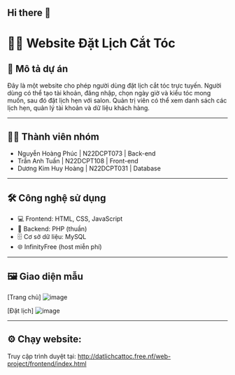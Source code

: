 ## Hi there 👋

# 💇‍♂️ Website Đặt Lịch Cắt Tóc

## 📌 Mô tả dự án
Đây là một website cho phép người dùng đặt lịch cắt tóc trực tuyến. Người dùng có thể tạo tài khoản, đăng nhập, chọn ngày giờ và kiểu tóc mong muốn, sau đó đặt lịch hẹn với salon. Quản trị viên có thể xem danh sách các lịch hẹn, quản lý tài khoản và dữ liệu khách hàng.

---

## 🧑‍💻 Thành viên nhóm 
- Nguyễn Hoàng Phúc   | N22DCPT073 | Back-end
- Trần Anh Tuấn       | N22DCPT108 | Front-end
- Dương Kim Huy Hoàng | N22DCPT031 | Database

---

## 🛠️ Công nghệ sử dụng
- 💻 Frontend: HTML, CSS, JavaScript
- 🧠 Backend: PHP (thuần)
- 🗄️ Cơ sở dữ liệu: MySQL
- 🌐 InfinityFree (host miễn phí)

---

## 🖼️ Giao diện mẫu
[Trang chủ] ![image](https://github.com/user-attachments/assets/8fa0f1a4-bff0-49b8-b564-72707ebde8e9)

[Đặt lịch] ![image](https://github.com/user-attachments/assets/f48f4a86-b073-420f-9c15-7531dc5721af)

---

## ⚙️ Chạy website:
Truy cập trình duyệt tại:
http://datlichcattoc.free.nf/web-project/frontend/index.html
